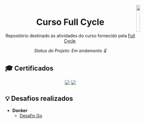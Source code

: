 <img align="right" width="15%" src="https://plataforma.fullcycle.com.br/static/media/fullCycleLogo.08a0cd18.svg">

<h1 align="center">Curso Full Cycle</h1>

<div align="center">

Repositório destinado às atividades do curso fornecido pela [Full Cycle](https://fullcycle.com.br/).

*Status do Projeto: Em andamento ⏳*

</div>

## 🎓 Certificados

<div align="center">
    <a href="https://fullcycle.com.br/certificado/fa2bec4f-f9d7-40f7-a6ad-2c06429e8c0a"><img src="https://img.shields.io/badge/Docker-3a8cb4?logo=docker&style=plastic&logoColor=white"></a>
    <a href="https://fullcycle.com.br/certificado/fa2bec4f-f9d7-40f7-a6ad-2c06429e8c0a"><img src="https://img.shields.io/badge/Arquitetura_de_Software-brightgreen?style=plastic"></a>
</div>

## 💡 Desafios realizados
- **Docker**
    - [Desafio Go](https://github.com/rafaferraz/fc-desafio-go)
